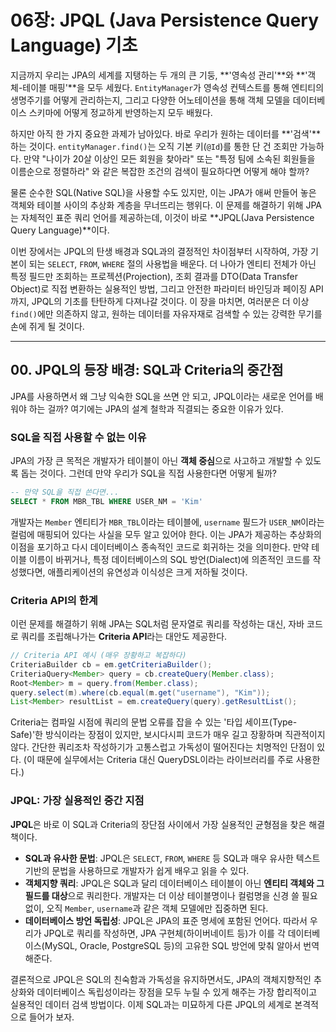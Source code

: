# 06장: JPQL (Java Persistence Query Language) 기초

지금까지 우리는 JPA의 세계를 지탱하는 두 개의 큰 기둥, \*\*'영속성 관리'\*\*와 \*\*'객체-테이블 매핑'\*\*을 모두 세웠다. `EntityManager`가 영속성 컨텍스트를 통해 엔티티의 생명주기를 어떻게 관리하는지, 그리고 다양한 어노테이션을 통해 객체 모델을 데이터베이스 스키마에 어떻게 정교하게 반영하는지 모두 배웠다.

하지만 아직 한 가지 중요한 과제가 남아있다. 바로 우리가 원하는 데이터를 \*\*'검색'\*\*하는 것이다. `entityManager.find()`는 오직 기본 키(`@Id`)를 통한 단 건 조회만 가능하다. 만약 "나이가 20살 이상인 모든 회원을 찾아라" 또는 "특정 팀에 소속된 회원들을 이름순으로 정렬하라" 와 같은 복잡한 조건의 검색이 필요하다면 어떻게 해야 할까?

물론 순수한 SQL(Native SQL)을 사용할 수도 있지만, 이는 JPA가 애써 만들어 놓은 객체와 테이블 사이의 추상화 계층을 무너뜨리는 행위다. 이 문제를 해결하기 위해 JPA는 자체적인 표준 쿼리 언어를 제공하는데, 이것이 바로 \*\*JPQL(Java Persistence Query Language)\*\*이다.

이번 장에서는 JPQL의 탄생 배경과 SQL과의 결정적인 차이점부터 시작하여, 가장 기본이 되는 `SELECT`, `FROM`, `WHERE` 절의 사용법을 배운다. 더 나아가 엔티티 전체가 아닌 특정 필드만 조회하는 프로젝션(Projection), 조회 결과를 DTO(Data Transfer Object)로 직접 변환하는 실용적인 방법, 그리고 안전한 파라미터 바인딩과 페이징 API까지, JPQL의 기초를 탄탄하게 다져나갈 것이다. 이 장을 마치면, 여러분은 더 이상 `find()`에만 의존하지 않고, 원하는 데이터를 자유자재로 검색할 수 있는 강력한 무기를 손에 쥐게 될 것이다.

-----

## 00\. JPQL의 등장 배경: SQL과 Criteria의 중간점

JPA를 사용하면서 왜 그냥 익숙한 SQL을 쓰면 안 되고, JPQL이라는 새로운 언어를 배워야 하는 걸까? 여기에는 JPA의 설계 철학과 직결되는 중요한 이유가 있다.

### **SQL을 직접 사용할 수 없는 이유**

JPA의 가장 큰 목적은 개발자가 테이블이 아닌 **객체 중심**으로 사고하고 개발할 수 있도록 돕는 것이다. 그런데 만약 우리가 SQL을 직접 사용한다면 어떻게 될까?

```sql
-- 만약 SQL을 직접 쓴다면...
SELECT * FROM MBR_TBL WHERE USER_NM = 'Kim'
```

개발자는 `Member` 엔티티가 `MBR_TBL`이라는 테이블에, `username` 필드가 `USER_NM`이라는 컬럼에 매핑되어 있다는 사실을 모두 알고 있어야 한다. 이는 JPA가 제공하는 추상화의 이점을 포기하고 다시 데이터베이스 종속적인 코드로 회귀하는 것을 의미한다. 만약 테이블 이름이 바뀌거나, 특정 데이터베이스의 SQL 방언(Dialect)에 의존적인 코드를 작성했다면, 애플리케이션의 유연성과 이식성은 크게 저하될 것이다.

### **Criteria API의 한계**

이런 문제를 해결하기 위해 JPA는 SQL처럼 문자열로 쿼리를 작성하는 대신, 자바 코드로 쿼리를 조립해나가는 **Criteria API**라는 대안도 제공한다.

```java
// Criteria API 예시 (매우 장황하고 복잡하다)
CriteriaBuilder cb = em.getCriteriaBuilder();
CriteriaQuery<Member> query = cb.createQuery(Member.class);
Root<Member> m = query.from(Member.class);
query.select(m).where(cb.equal(m.get("username"), "Kim"));
List<Member> resultList = em.createQuery(query).getResultList();
```

Criteria는 컴파일 시점에 쿼리의 문법 오류를 잡을 수 있는 '타입 세이프(Type-Safe)'한 방식이라는 장점이 있지만, 보시다시피 코드가 매우 길고 장황하며 직관적이지 않다. 간단한 쿼리조차 작성하기가 고통스럽고 가독성이 떨어진다는 치명적인 단점이 있다. (이 때문에 실무에서는 Criteria 대신 QueryDSL이라는 라이브러리를 주로 사용한다.)

### **JPQL: 가장 실용적인 중간 지점**

**JPQL**은 바로 이 SQL과 Criteria의 장단점 사이에서 가장 실용적인 균형점을 찾은 해결책이다.

  * **SQL과 유사한 문법**: JPQL은 `SELECT`, `FROM`, `WHERE` 등 SQL과 매우 유사한 텍스트 기반의 문법을 사용하므로 개발자가 쉽게 배우고 읽을 수 있다.
  * **객체지향 쿼리**: JPQL은 SQL과 달리 데이터베이스 테이블이 아닌 **엔티티 객체와 그 필드를 대상**으로 쿼리한다. 개발자는 더 이상 테이블명이나 컬럼명을 신경 쓸 필요 없이, 오직 `Member`, `username`과 같은 객체 모델에만 집중하면 된다.
  * **데이터베이스 방언 독립성**: JPQL은 JPA의 표준 명세에 포함된 언어다. 따라서 우리가 JPQL로 쿼리를 작성하면, JPA 구현체(하이버네이트 등)가 이를 각 데이터베이스(MySQL, Oracle, PostgreSQL 등)의 고유한 SQL 방언에 맞춰 알아서 번역해준다.

결론적으로 JPQL은 SQL의 친숙함과 가독성을 유지하면서도, JPA의 객체지향적인 추상화와 데이터베이스 독립성이라는 장점을 모두 누릴 수 있게 해주는 가장 합리적이고 실용적인 데이터 검색 방법이다. 이제 SQL과는 미묘하게 다른 JPQL의 세계로 본격적으로 들어가 보자.